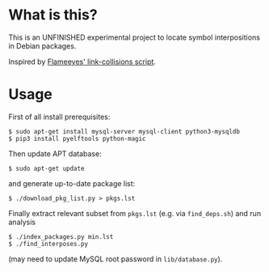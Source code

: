 # What is this?

This is an UNFINISHED experimental project to locate symbol interpositions in Debian packages.

Inspired by [Flameeyes' link-collisions script](https://github.com/Flameeyes/ruby-elf/tree/master/tools/link-collisions).

# Usage

First of all install prerequisites:
```
$ sudo apt-get install mysql-server mysql-client python3-mysqldb
$ pip3 install pyelftools python-magic
```

Then update APT database:
```
$ sudo apt-get update
```
and generate up-to-date package list:
```
$ ./download_pkg_list.py > pkgs.lst
```

Finally extract relevant subset from `pkgs.lst` (e.g. via `find_deps.sh`) and run analysis
```
$ ./index_packages.py min.lst
$ ./find_interposes.py
```
(may need to update MySQL root password in `lib/database.py`).

